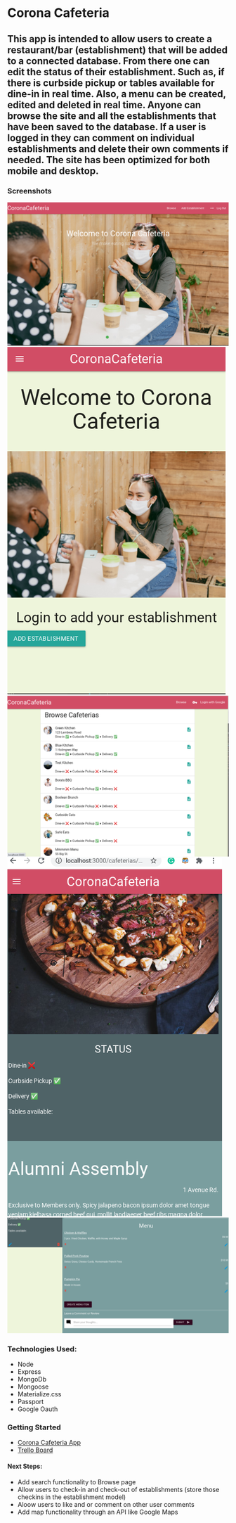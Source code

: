 # Corona Cafeteria
This app is intended to allow users to create a restaurant/bar (establishment) that will be added to a connected database. From there one can edit the status of their establishment. Such as, if there is curbside pickup or tables available for dine-in in real time. Also, a menu can be created, edited and deleted in real time. Anyone can browse the site and all the establishments that have been saved to the database. If a user is logged in they can comment on individual establishments and delete their own comments if needed. The site has been optimized for both mobile and desktop.
---
### Screenshots
![Desktop landing screen](./public/images/desktoplanding.png) ![mobile landing screen](./public/images/mobilelanding.png) ![browse screen](./public/images/Browse.png) ![status pane logged in](./public/images/statusmobile.png) ![ menu screen logged in](./public/images/loggedinmenu.png) 

### Technologies Used:
- Node
- Express
- MongoDb
- Mongoose
- Materialize.css
- Passport
- Google Oauth

### Getting Started
- [Corona Cafeteria App](https://corona-cafeteria.herokuapp.com/) 
- [Trello Board](https://trello.com/b/M60YEoGE/corona-cafeteria)

#### Next Steps:
- Add search functionality to Browse page
- Allow users to check-in and check-out of establishments (store those checkins in the establishment model)
- Aloow users to like and or comment on other user comments
- Add map functionality through an API like Google Maps

